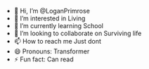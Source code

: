 - 👋 Hi, I’m @LoganPrimrose
- 👀 I’m interested in Living
- 🌱 I’m currently learning School
- 💞️ I’m looking to collaborate on Surviving life
- 📫 How to reach me Just dont
- 😄 Pronouns: Transformer
- ⚡ Fun fact: Can read

<!---
LoganPrimrose/LoganPrimrose is a ✨ special ✨ repository because its `README.md` (this file) appears on your GitHub profile.
You can click the Preview link to take a look at your changes.
--->
